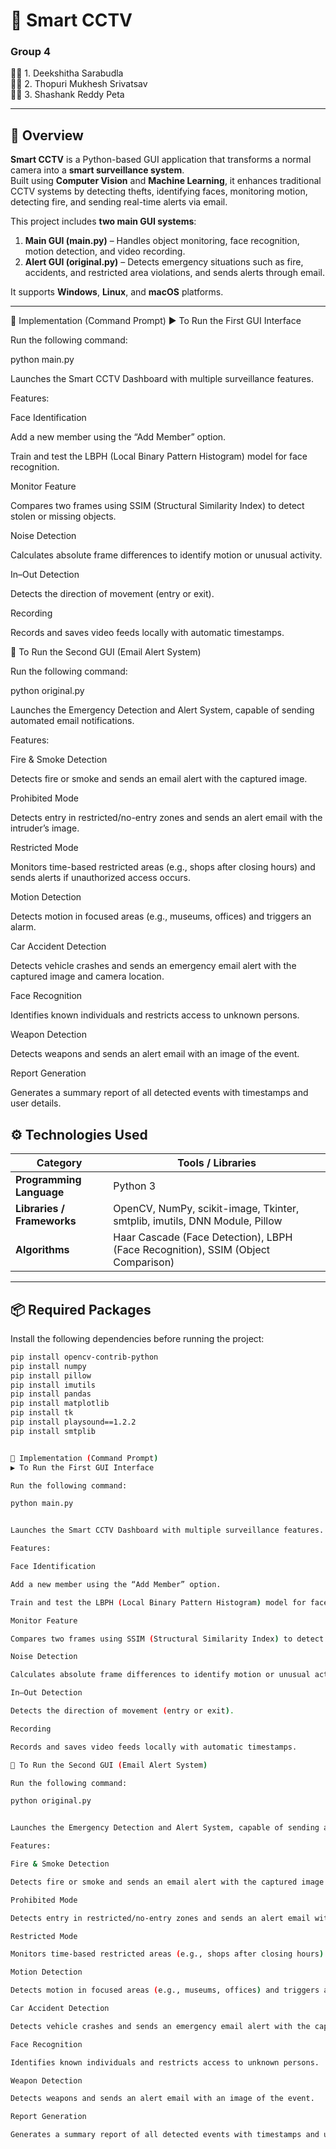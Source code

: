 # 🎥 Smart CCTV  
### Group 4  
👩‍💻 1. Deekshitha Sarabudla  
👨‍💻 2. Thopuri Mukhesh Srivatsav  
👨‍💻 3. Shashank Reddy Peta  

---

## 📘 Overview  
**Smart CCTV** is a Python-based GUI application that transforms a normal camera into a **smart surveillance system**.  
Built using **Computer Vision** and **Machine Learning**, it enhances traditional CCTV systems by detecting thefts, identifying faces, monitoring motion, detecting fire, and sending real-time alerts via email.

This project includes **two main GUI systems**:  
1. **Main GUI (main.py)** – Handles object monitoring, face recognition, motion detection, and video recording.  
2. **Alert GUI (original.py)** – Detects emergency situations such as fire, accidents, and restricted area violations, and sends alerts through email.

It supports **Windows**, **Linux**, and **macOS** platforms.

---
🧠 Implementation (Command Prompt)
▶️ To Run the First GUI Interface

Run the following command:

python main.py


Launches the Smart CCTV Dashboard with multiple surveillance features.

Features:

Face Identification

Add a new member using the “Add Member” option.

Train and test the LBPH (Local Binary Pattern Histogram) model for face recognition.

Monitor Feature

Compares two frames using SSIM (Structural Similarity Index) to detect stolen or missing objects.

Noise Detection

Calculates absolute frame differences to identify motion or unusual activity.

In–Out Detection

Detects the direction of movement (entry or exit).

Recording

Records and saves video feeds locally with automatic timestamps.

🚨 To Run the Second GUI (Email Alert System)

Run the following command:

python original.py


Launches the Emergency Detection and Alert System, capable of sending automated email notifications.

Features:

Fire & Smoke Detection

Detects fire or smoke and sends an email alert with the captured image.

Prohibited Mode

Detects entry in restricted/no-entry zones and sends an alert email with the intruder’s image.

Restricted Mode

Monitors time-based restricted areas (e.g., shops after closing hours) and sends alerts if unauthorized access occurs.

Motion Detection

Detects motion in focused areas (e.g., museums, offices) and triggers an alarm.

Car Accident Detection

Detects vehicle crashes and sends an emergency email alert with the captured image and camera location.

Face Recognition

Identifies known individuals and restricts access to unknown persons.

Weapon Detection

Detects weapons and sends an alert email with an image of the event.

Report Generation

Generates a summary report of all detected events with timestamps and user details.
## ⚙️ Technologies Used

| Category | Tools / Libraries |
|-----------|------------------|
| **Programming Language** | Python 3 |
| **Libraries / Frameworks** | OpenCV, NumPy, scikit-image, Tkinter, smtplib, imutils, DNN Module, Pillow |
| **Algorithms** | Haar Cascade (Face Detection), LBPH (Face Recognition), SSIM (Object Comparison) |

---

## 📦 Required Packages

Install the following dependencies before running the project:

```bash
pip install opencv-contrib-python
pip install numpy
pip install pillow
pip install imutils
pip install pandas
pip install matplotlib
pip install tk
pip install playsound==1.2.2
pip install smtplib


🧠 Implementation (Command Prompt)
▶️ To Run the First GUI Interface

Run the following command:

python main.py


Launches the Smart CCTV Dashboard with multiple surveillance features.

Features:

Face Identification

Add a new member using the “Add Member” option.

Train and test the LBPH (Local Binary Pattern Histogram) model for face recognition.

Monitor Feature

Compares two frames using SSIM (Structural Similarity Index) to detect stolen or missing objects.

Noise Detection

Calculates absolute frame differences to identify motion or unusual activity.

In–Out Detection

Detects the direction of movement (entry or exit).

Recording

Records and saves video feeds locally with automatic timestamps.

🚨 To Run the Second GUI (Email Alert System)

Run the following command:

python original.py


Launches the Emergency Detection and Alert System, capable of sending automated email notifications.

Features:

Fire & Smoke Detection

Detects fire or smoke and sends an email alert with the captured image.

Prohibited Mode

Detects entry in restricted/no-entry zones and sends an alert email with the intruder’s image.

Restricted Mode

Monitors time-based restricted areas (e.g., shops after closing hours) and sends alerts if unauthorized access occurs.

Motion Detection

Detects motion in focused areas (e.g., museums, offices) and triggers an alarm.

Car Accident Detection

Detects vehicle crashes and sends an emergency email alert with the captured image and camera location.

Face Recognition

Identifies known individuals and restricts access to unknown persons.

Weapon Detection

Detects weapons and sends an alert email with an image of the event.

Report Generation

Generates a summary report of all detected events with timestamps and user details.
